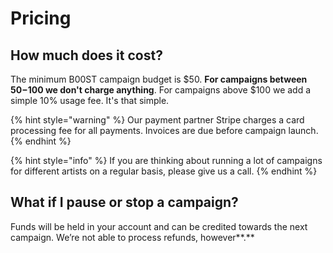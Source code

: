 # Pricing

## How much does it cost?

The minimum B00ST campaign budget is $50. **For campaigns between $50-$100 we don't charge anything**. For campaigns above $100 we add a simple 10% usage fee. It's that simple. 

{% hint style="warning" %}
Our payment partner Stripe charges a card processing fee for all payments. Invoices are due before campaign launch. 
{% endhint %}

{% hint style="info" %}
If you are thinking about running a lot of campaigns for different artists on a regular basis, please give us a call.
{% endhint %}

## **What if I pause or stop a campaign?**

Funds will be held in your account and can be credited towards the next campaign. We’re not able to process refunds, however**.**

